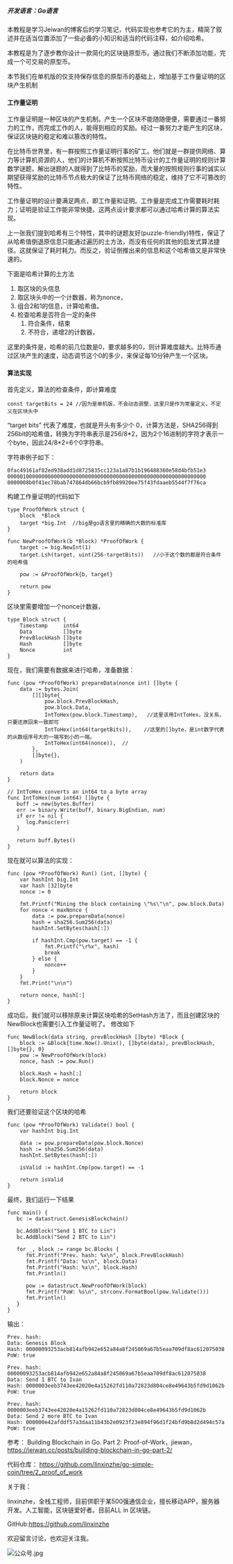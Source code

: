 ##### 开发语言：Go语言

本教程是学习Jeiwan的博客后的学习笔记，代码实现也参考它的为主，精简了叙述并在适当位置添加了一些必备的小知识和适当的代码注释，如介绍哈希。

本教程是为了逐步教你设计一款简化的区块链原型币。通过我们不断添加功能，完成一个可交易的原型币。

本节我们在单机版的仅支持保存信息的原型币的基础上，增加基于工作量证明的区块产生机制

#### 工作量证明
工作量证明是一种区块的产生机制。产生一个区块不能随随便便，需要通过一番努力的工作，而完成工作的人，能得到相应的奖励。经过一番努力才能产生的区块，保证区块链的稳定和难以篡改的特性。 

在比特币世界里，有一群按照工作量证明行事的矿工。他们就是一群提供网络、算力等计算机资源的人，他们的计算机不断按照比特币设计的工作量证明的规则计算数学谜题，解出谜题的人就得到了比特币的奖励，而大量的按照规则行事的诚实以期望获得奖励的比特币节点极大的保证了比特币网络的稳定，维持了它不可篡改的特性。  

工作量证明的设计要满足两点，即工作量和证明。工作量是完成工作需要耗时耗力；证明是验证工作能非常快捷。这两点设计要求都可以通过哈希计算的算法实现。  

上一张我们提到哈希有三个特性，其中的谜题友好(puzzle-friendly)特性，保证了从哈希值倒退原信息只能通过遍历的土方法，而没有任何的其他的启发式算法捷径。这就保证了耗时耗力。而反之，验证倒推出来的信息和这个哈希值又是非常快速的。  

下面是哈希计算的土方法
1. 取区块的头信息
2. 取区块头中的一个计数器，称为nonce，
3. 组合2和1的信息，计算哈希值。
4. 检查哈希是否符合一定的条件
    1. 符合条件，结束
    2. 不符合，递增2的计数器，

这里的条件是，哈希的前几位数是0，要求越多的0，则计算难度越大。比特币通过区块产生的速度，动态调节这个0的多少，来保证每10分钟产生一个区块。

#### 算法实现
首先定义，算法的检查条件，即计算难度
```
const targetBits = 24 //因为是单机版，不会动态调整，这里只是作为常量定义，不定义在区块头中
```
“target bits” 代表了难度，也就是开头有多少个 0，计算方法是，SHA256得到256bit的哈希值，转换为字符串表示是256/8\*2，因为2个16进制的字符才表示一个byte，因此24/8\*2=6个0字符串。  

字符串例子如下：
```
0fac49161af82ed938add1d8725835cc123a1a87b1b196488360e58d4bfb51e3
0000010000000000000000000000000000000000000000000000000000000000
0000008b0f41ec78bab747864db66bcb9fb89920ee75f43fdaaeb5544f7f76ca
```

构建工作量证明的代码如下
```
type ProofOfWork struct {
    block  *Block
    target *big.Int  //big是go语言里的精确的大数的标准库
}

func NewProofOfWork(b *Block) *ProofOfWork {
    target := big.NewInt(1)
    target.Lsh(target, uint(256-targetBits))   //小于这个数的都是符合条件的哈希值

    pow := &ProofOfWork{b, target}

    return pow
}
```
区块里需要增加一个nonce计数器，
```
type Block struct {
    Timestamp     int64
    Data          []byte
    PrevBlockHash []byte
    Hash          []byte
    Nonce         int
}
```
现在，我们需要有数据来进行哈希，准备数据：
```
func (pow *ProofOfWork) prepareData(nonce int) []byte {
    data := bytes.Join(
        [][]byte{
            pow.block.PrevBlockHash,
            pow.block.Data,
            IntToHex(pow.block.Timestamp),   //这里该用IntToHex，没关系，只要还原回来一致即可
            IntToHex(int64(targetBits)),    //这里的[]byte，是int数字代表的从数组序号大的一端写到小的一端。
            IntToHex(int64(nonce)),  //
        },
        []byte{},
    )

    return data
}

// IntToHex converts an int64 to a byte array
func IntToHex(num int64) []byte {
   buff := new(bytes.Buffer)
   err := binary.Write(buff, binary.BigEndian, num)
   if err != nil {
      log.Panic(err)
   }

   return buff.Bytes()
}
```
现在就可以算法的实现：
```
func (pow *ProofOfWork) Run() (int, []byte) {
    var hashInt big.Int
    var hash [32]byte
    nonce := 0

    fmt.Printf("Mining the block containing \"%s\"\n", pow.block.Data)
    for nonce < maxNonce {
        data := pow.prepareData(nonce)
        hash = sha256.Sum256(data)
        hashInt.SetBytes(hash[:])

        if hashInt.Cmp(pow.target) == -1 {
            fmt.Printf("\r%x", hash)
            break
        } else {
            nonce++
        }
    }
    fmt.Print("\n\n")

    return nonce, hash[:]
}
```

成功后，我们就可以移除原来计算区块哈希的SetHash方法了，而且创建区块的NewBlock也需要引入工作量证明了。
修改如下
```
func NewBlock(data string, prevBlockHash []byte) *Block {
    block := &Block{time.Now().Unix(), []byte(data), prevBlockHash, []byte{}, 0}
    pow := NewProofOfWork(block)
    nonce, hash := pow.Run()

    block.Hash = hash[:]
    block.Nonce = nonce

    return block
}
```
我们还要验证这个区块的哈希
```
func (pow *ProofOfWork) Validate() bool {
    var hashInt big.Int

    data := pow.prepareData(pow.block.Nonce)
    hash := sha256.Sum256(data)
    hashInt.SetBytes(hash[:])

    isValid := hashInt.Cmp(pow.target) == -1

    return isValid
}
```
最终，我们运行一下结果
```
func main() {
   bc := datastruct.GenesisBlockchain()

   bc.AddBlock("Send 1 BTC to Lin")
   bc.AddBlock("Send 2 BTC to Lin")

   for _, block := range bc.Blocks {
      fmt.Printf("Prev. hash: %x\n", block.PrevBlockHash)
      fmt.Printf("Data: %s\n", block.Data)
      fmt.Printf("Hash: %x\n", block.Hash)
      fmt.Println()

      pow := datastruct.NewProofOfWork(block)
      fmt.Printf("PoW: %s\n", strconv.FormatBool(pow.Validate()))
      fmt.Println()
   }
}
```
输出：
```
Prev. hash:
Data: Genesis Block
Hash: 00000093253acb814afb942e652a84a8f245069a67b5eaa709df8ac612075038
PoW: true

Prev. hash: 00000093253acb814afb942e652a84a8f245069a67b5eaa709df8ac612075038
Data: Send 1 BTC to Ivan
Hash: 0000003eeb3743ee42020e4a15262fd110a72823d804ce8e49643b5fd9d1062b
PoW: true

Prev. hash: 0000003eeb3743ee42020e4a15262fd110a72823d804ce8e49643b5fd9d1062b
Data: Send 2 more BTC to Ivan
Hash: 000000e42afddf57a3daa11b43b2e0923f23e894f96d1f24bfd9b8d2d494c57a
PoW: true
```

参考：
Building Blockchain in Go. Part 2: Proof-of-Work，jiewan，https://jeiwan.cc/posts/building-blockchain-in-go-part-2/

代码仓库：
https://github.com/linxinzhe/go-simple-coin/tree/2_proof_of_work

关于我：

linxinzhe，全栈工程师，目前供职于某500强通信企业，擅长移动APP，服务器开发。人工智能，区块链爱好者。目前ALL in 区块链。

GitHub:https://github.com/linxinzhe

欢迎留言讨论，也欢迎关注我。  

![公众号.jpg](http://upload-images.jianshu.io/upload_images/810998-7bc0510cf2a159cd.jpg?imageMogr2/auto-orient/strip%7CimageView2/2/w/1240)

